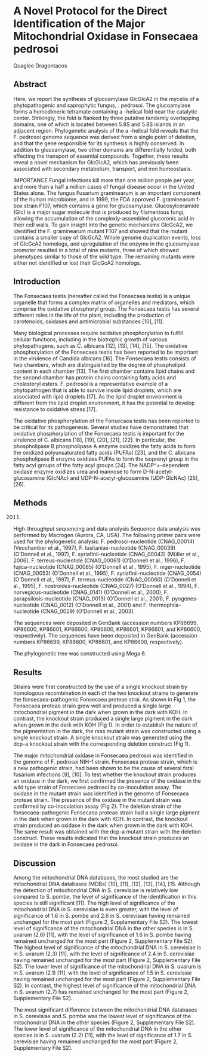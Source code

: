 #  A Novel Protocol for the Direct Identification of the Major Mitochondrial Oxidase in Fonsecaea pedrosoi
Quaglee Dragontacos


## Abstract
Here, we report the synthesis of glucoamylase GlcGlcA2 in the mycelia of a phytopathogenic and saprophytic fungus, . pedrosoi. The glucoamylase forms a homodimeric tetramate containing a -helical fold near the catalytic center. Strikingly, the fold is flanked by three putative tandemly overlapping domains, one of which is located between 5.8S and 5.8S islands in an adjacent region. Phylogenetic analysis of the a -helical fold reveals that the F. pedrosoi genome sequence was derived from a single point of deletion, and that the gene responsible for its synthesis is highly conserved. In addition to glucoamylase, two other domains are differentially folded, both affecting the transport of essential compounds. Together, these results reveal a novel mechanism for GlcGlcA2, which has previously been associated with secondary metabolism, transport, and iron homeostasis.

IMPORTANCE Fungal infections kill more than one million people per year, and more than a half a million cases of fungal disease occur in the United States alone. The fungus Fusarium graminearum is an important component of the human microbiome, and in 1999, the FDA approved F. graminearum f-box strain F107, which contains a gene for glucoamylase. Glucosylceramide (Glc) is a major sugar molecule that is produced by filamentous fungi, allowing the accumulation of the complexly-assembled glucoronic acid in their cell walls. To gain insight into the genetic mechanisms GlcGcA2, we identified the F. graminearum mutant F107 and showed that the mutant contains a smaller copy of GlcGcA2. Whole genome duplication events, loss of GlcGcA2 homologs, and upregulation of the enzyme in the glucoamylase promoter resulted in a total of nine mutants, three of which showed phenotypes similar to those of the wild type. The remaining mutants were either not identified or lost their GlcGcA2 homologs.


## Introduction
The Fonsecaea testis (hereafter called the Fonsecaea testis) is a unique organelle that forms a complex matrix of organelles and mediators, which comprise the oxidative phosphoryl group. The Fonsecaea testis has several different roles in the life of the plant, including the production of carotenoids, oxidases and antimicrobial substances [10], [11].

Many biological processes require oxidative phosphorylation to fulfill cellular functions, including in the biotrophic growth of various phytopathogens, such as C. albicans [12], [13], [14], [15]. The oxidative phosphorylation of the Fonsecaea testis has been reported to be important in the virulence of Candida albicans [16]. The Fonsecaea testis consists of two chambers, which are distinguished by the degree of phospholipid content in each chamber [13]. The first chamber contains lipid chains and the second chamber has protein chains containing fatty acids and cholesteryl esters. F. pedrosoi is a representative example of a phytopathogen that is able to survive inside lipid droplets, which are associated with lipid droplets [17]. As the lipid droplet environment is different from the lipid droplet environment, it has the potential to develop resistance to oxidative stress [17].

The oxidative phosphorylation of the Fonsecaea testis has been reported to be critical for its pathogenesis. Several studies have demonstrated that oxidative phosphorylation of the Fonsecaea testis is important for the virulence of C. albicans [18], [19], [20], [21], [22]. In particular, the phospholipase B phospholipase A enzyme oxidizes the fatty acids to form the oxidized polyunsaturated fatty acids (PUFAs) [23], and the C. albicans phospholipase B enzyme oxidizes PUFAs to form the isoprenyl group in the fatty acyl groups of the fatty acyl groups [24]. The NADP^+-dependent oxidase enzyme oxidizes urea and mannose to form D-N-acetyl-glucosamine (GlcNAc) and UDP-N-acetyl-glucosamine (UDP-GlcNAc) [25], [26].


## Methods
 2011.

High-throughput sequencing and data analysis
Sequence data analysis was performed by Macrogen (Aurora, CA, USA). The following primer pairs were used for the phylogenetic analysis: F. pedrosoi-nucleotide (CNAG_00014) (Vecchamber et al., 1997), F. lusitaniae-nucleotide (CNAG_00039) (O’Donnell et al., 1997), F. syriafinii-nucleotide (CNAG_00043) (Müller et al., 2006), F. terreus-nucleotide (CNAG_00061) (O’Donnell et al., 1996), F. fujica-nucleotide (CNAG_00085) (O’Donnell et al., 1995), F. niger-nucleotide (CNAG_00053) (O’Donnell et al., 1995), F. syriafinii-nucleotide (CNAG_0054) (O’Donnell et al., 1997), F. terreus-nucleotide (CNAG_00060) (O’Donnell et al., 1995), F. nostroides-nucleotide (CNAG_0027) (O’Donnell et al., 1994), F. norvegicus-nucleotide (CNAG_0141) (O’Donnell et al., 2000), F. parapsilosis-nucleotide (CNAG_0013) (O’Donnell et al., 2001), F. pyogenes-nucleotide (CNAG_0012) (O’Donnell et al., 2001) and F. thermophila-nucleotide (CNAG_0029) (O’Donnell et al., 2003).

The sequences were deposited in GenBank (accession numbers KP86699, KP86600, KP86601, KP86600, KP86600, KP86601, KP86601, and KP86600, respectively). The sequences have been deposited in GenBank (accession numbers KP86699, KP86600, KP86601, and KP86600, respectively).

The phylogenetic tree was constructed using Mega 6.


## Results
Strains were first constructed by the use of a single knockout strain by homologous recombination in each of the two knockout strains to generate the fonsecaea-pathogenic Fonsecaea proteae strai. As shown in Fig 1, the Fonsecaea proteae strain grew well and produced a single large mitochondrial pigment in the dark when grown in the dark with KOH. In contrast, the knockout strain produced a single large pigment in the dark when grown in the dark with KOH (Fig 1). In order to establish the nature of the pigmentation in the dark, the rxss mutant strain was constructed using a single knockout strain. A single knockout strain was generated using the dcp-a knockout strain with the corresponding deletion construct (Fig 1).

The major mitochondrial oxidase in Fonsecaea pedrosoi was identified in the genome of F. pedrosoi NIH-1 strain. Fonsecaea proteae strain, which is a new pathogenic strain, had been shown to be the cause of several fatal fusarium infections [9], [10]. To test whether the knockout strain produces an oxidase in the dark, we first confirmed the presence of the oxidase in the wild type strain of Fonsecaea pedrosoi by co-inoculation assay. The oxidase in the mutant strain was identified in the genome of Fonsecaea proteae strain. The presence of the oxidase in the mutant strain was confirmed by co-inoculation assay (Fig 2). The deletion strain of the fonsecaea-pathogenic Fonsecaea proteae strain had a single large pigment in the dark when grown in the dark with KOH. In contrast, the knockout strain produced an oxidase in the dark when grown in the dark with KOH. The same result was obtained with the dcp-a mutant strain with the deletion construct. These results indicated that the knockout strain produces an oxidase in the dark in Fonsecaea pedrosoi.


## Discussion
Among the mitochondrial DNA databases, the most studied are the mitochondrial DNA databases (MDBs) [10], [11], [12], [13], [14], [15. Although the detection of mitochondrial DNA in S. cerevisiae is relatively low compared to S. pombe, the level of significance of the identification in this species is still significant [11]. The high level of significance of the mitochondrial DNA in S. cerevisiae is even greater, with the level of significance of 1.6 in S. pombe and 2.6 in S. cerevisiae having remained unchanged for the most part (Figure 2, Supplementary File S2). The lowest level of significance of the mitochondrial DNA in the other species is in S. uvarum (2.6) [11], with the level of significance of 1.6 in S. pombe having remained unchanged for the most part (Figure 2, Supplementary File S2). The highest level of significance of the mitochondrial DNA in S. cerevisiae is in S. uvarum (2.3) [11], with the level of significance of 2.4 in S. cerevisiae having remained unchanged for the most part (Figure 2, Supplementary File S2). The lower level of significance of the mitochondrial DNA in S. uvarum is in S. uvarum (2.1) [11], with the level of significance of 1.5 in S. cerevisiae having remained unchanged for the most part (Figure 2, Supplementary File S2). In contrast, the highest level of significance of the mitochondrial DNA in S. uvarum (2.7) has remained unchanged for the most part (Figure 2, Supplementary File S2).

The most significant difference between the mitochondrial DNA databases in S. cerevisiae and S. pombe was the lowest level of significance of the mitochondrial DNA in the other species (Figure 2, Supplementary File S2). The lower level of significance of the mitochondrial DNA in the other species is in S. uvarum (2.2) [11], with the level of significance of 1.7 in S. cerevisiae having remained unchanged for the most part (Figure 2, Supplementary File S2).
